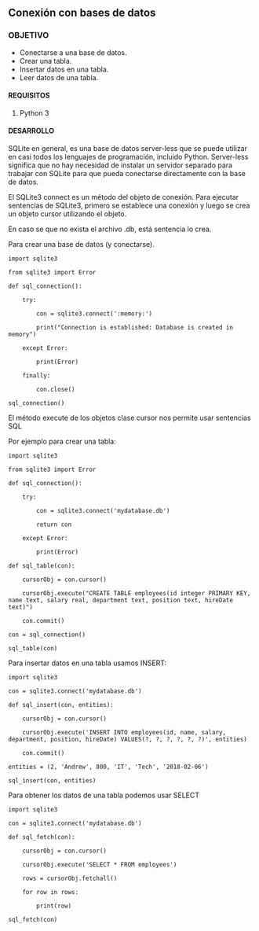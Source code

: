 

## Conexión con bases de datos

### OBJETIVO

- Conectarse a una base de datos.
- Crear una tabla.
- Insertar datos en una tabla.
- Leer datos de una tabla.

#### REQUISITOS

1. Python 3 

#### DESARROLLO
SQLite en general, es una base de datos server-less que se puede utilizar en casi todos los lenguajes de programación, incluido Python. Server-less significa que no hay necesidad de instalar un servidor separado para trabajar con SQLite para que pueda conectarse directamente con la base de datos.

El SQLite3 connect es un método del objeto de conexión. Para ejecutar sentencias de SQLite3, primero se establece una conexión y luego se crea un objeto cursor utilizando el objeto.

En caso se que no exista el archivo .db, está sentencia lo crea.

Para crear una base de datos (y conectarse).
```
import sqlite3

from sqlite3 import Error

def sql_connection():

    try:

        con = sqlite3.connect(':memory:')

        print("Connection is established: Database is created in memory")

    except Error:

        print(Error)

    finally:

        con.close()

sql_connection()
```
El método execute de los objetos clase cursor nos permite usar sentencias SQL

Por ejemplo para crear una tabla:

```
import sqlite3

from sqlite3 import Error

def sql_connection():

    try:

        con = sqlite3.connect('mydatabase.db')

        return con

    except Error:

        print(Error)

def sql_table(con):

    cursorObj = con.cursor()

    cursorObj.execute("CREATE TABLE employees(id integer PRIMARY KEY, name text, salary real, department text, position text, hireDate text)")

    con.commit()

con = sql_connection()

sql_table(con)
```
Para insertar datos en una tabla usamos INSERT:

```
import sqlite3

con = sqlite3.connect('mydatabase.db')

def sql_insert(con, entities):

    cursorObj = con.cursor()
    
    cursorObj.execute('INSERT INTO employees(id, name, salary, department, position, hireDate) VALUES(?, ?, ?, ?, ?, ?)', entities)
    
    con.commit()

entities = (2, 'Andrew', 800, 'IT', 'Tech', '2018-02-06')

sql_insert(con, entities)
```
Para obtener los datos de una tabla podemos usar SELECT
```
import sqlite3

con = sqlite3.connect('mydatabase.db')

def sql_fetch(con):

    cursorObj = con.cursor()

    cursorObj.execute('SELECT * FROM employees')

    rows = cursorObj.fetchall()

    for row in rows:

        print(row)

sql_fetch(con)
```



